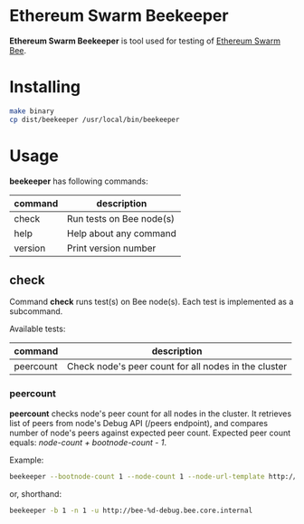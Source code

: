 # Ethereum Swarm Beekeeper

**Ethereum Swarm Beekeeper** is tool used for testing of [Ethereum Swarm Bee](https://github.com/ethersphere/bee).

# Installing

```bash
make binary
cp dist/beekeeper /usr/local/bin/beekeeper
```

# Usage

**beekeeper** has following commands:

|command|description|
|-------|-----------|
| check | Run tests on Bee node(s) |
| help | Help about any command |
| version | Print version number |

## check

Command **check** runs test(s) on Bee node(s).
 Each test is implemented as a subcommand.

Available tests:

|command|description|
|-------|-----------|
| peercount | Check node's peer count for all nodes in the cluster |

### peercount

**peercount** checks node's peer count for all nodes in the cluster.
It retrieves list of peers from node's Debug API (/peers endpoint),
and compares number of node's peers against expected peer count.
Expected peer count equals: *node-count + bootnode-count - 1*.

Example:
```bash
beekeeper --bootnode-count 1 --node-count 1 --node-url-template http://bee-%d-debug.bee.core.internal
```
 or, shorthand:
 ```bash
beekeeper -b 1 -n 1 -u http://bee-%d-debug.bee.core.internal
```
